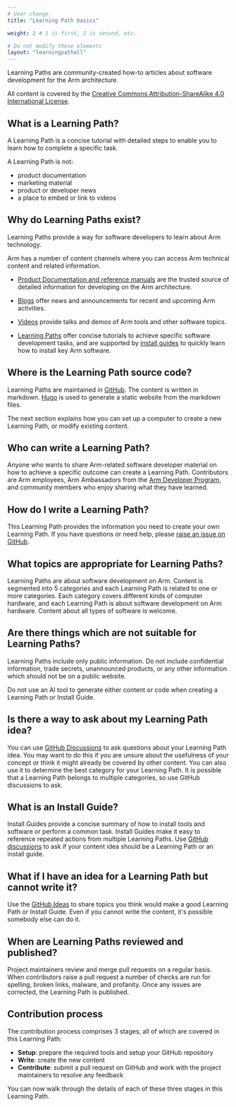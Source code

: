 ```yaml
---
# User change
title: "Learning Path basics"

weight: 2 # 1 is first, 2 is second, etc.

# Do not modify these elements
layout: "learningpathall"
---
```


Learning Paths are community-created how-to articles about software development for the Arm architecture.

All content is covered by the [Creative Commons Attribution-ShareAlike 4.0 International License](https://creativecommons.org/licenses/by-sa/4.0/).

## What is a Learning Path?

A Learning Path is a concise tutorial with detailed steps to enable you to learn how to complete a specific task.

A Learning Path is not:
- product documentation
- marketing material
- product or developer news
- a place to embed or link to videos

## Why do Learning Paths exist?

Learning Paths provide a way for software developers to learn about Arm technology.

Arm has a number of content channels where you can access Arm technical content and related information. 

* [Product Documentation and reference manuals](https://developer.arm.com/documentation) are the trusted source of detailed information for developing on the Arm architecture.

* [Blogs](https://www.community.arm.com) offer news and announcements for recent and upcoming Arm activities.

* [Videos](https://www.youtube.com/c/armsoftwaredevelopers) provide talks and demos of Arm tools and other software topics.

* [Learning Paths](/) offer concise tutorials to achieve specific software development tasks, and are supported by [install guides](/install-guides/) to quickly learn how to install key Arm software.

## Where is the Learning Path source code?

Learning Paths are maintained in [GitHub](https://github.com/ArmDeveloperEcosystem/arm-learning-paths). The content is written in markdown. [Hugo](https://gohugo.io/) is used to generate a static website from the markdown files.

The next section explains how you can set up a computer to create a new Learning Path, or modify existing content.

## Who can write a Learning Path?

Anyone who wants to share Arm-related software developer material on how to achieve a specific outcome can create a Learning Path. Contributors are Arm employees, Arm Ambassadors from the [Arm Developer Program](https://www.arm.com/resources/developer-program), and community members who enjoy sharing what they have learned.

## How do I write a Learning Path?

This Learning Path provides the information you need to create your own Learning Path. If you have questions or need help, please [raise an issue on GitHub](https://github.com/ArmDeveloperEcosystem/arm-learning-paths/issues/new).

## What topics are appropriate for Learning Paths?

Learning Paths are about software development on Arm. Content is segmented into 5 categories and each Learning Path is related to one or more categories. Each category covers different kinds of computer hardware, and each Learning Path is about software development on Arm hardware. Content about all types of software is welcome.

## Are there things which are not suitable for Learning Paths?

Learning Paths include only public information. Do not include confidential information, trade secrets, unannounced products, or any other information which should not be on a public website. 

Do not use an AI tool to generate either content or code when creating a Learning Path or Install Guide.

## Is there a way to ask about my Learning Path idea?

You can use [GitHub Discussions](https://github.com/ArmDeveloperEcosystem/arm-learning-paths/discussions) to ask questions about your Learning Path idea. You may want to do this if you are unsure about the usefulness of your concept or think it might already be covered by other content. You can also use it to determine the best category for your Learning Path. It is possible that a Learning Path belongs to multiple categories, so use GitHub discussions to ask. 

## What is an Install Guide?

Install Guides provide a concise summary of how to install tools and software or perform a common task. Install Guides make it easy to reference repeated actions from multiple Learning Paths. Use [GitHub discussions](https://github.com/ArmDeveloperEcosystem/arm-learning-paths/discussions) to ask if your content idea should be a Learning Path or an install guide.

## What if I have an idea for a Learning Path but cannot write it?

Use the [GitHub Ideas](https://github.com/ArmDeveloperEcosystem/arm-learning-paths/discussions/categories/ideas) to share topics you think would make a good Learning Path or Install Guide. Even if you cannot write the content, it's possible somebody else can do it.

## When are Learning Paths reviewed and published?

Project maintainers review and merge pull requests on a regular basis. When contributors raise a pull request a number of checks are run for spelling, broken links, malware, and profanity. Once any issues are corrected, the Learning Path is published. 

## Contribution process

The contribution process comprises 3 stages, all of which are covered in this Learning Path:
- **Setup**: prepare the required tools and setup your GitHub repository
- **Write**: create the new content 
- **Contribute**: submit a pull request on GitHub and work with the project maintainers to resolve any feedback

You can now walk through the details of each of these three stages in this Learning Path.
